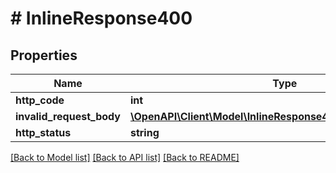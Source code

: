 # # InlineResponse400

## Properties

Name | Type | Description | Notes
------------ | ------------- | ------------- | -------------
**http_code** | **int** |  | [optional] 
**invalid_request_body** | [**\OpenAPI\Client\Model\InlineResponse400InvalidRequestBody**](InlineResponse400InvalidRequestBody.md) |  | [optional] 
**http_status** | **string** |  | [optional] 

[[Back to Model list]](../../README.md#documentation-for-models) [[Back to API list]](../../README.md#documentation-for-api-endpoints) [[Back to README]](../../README.md)



